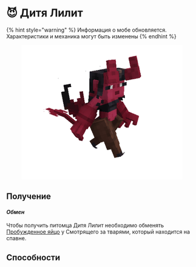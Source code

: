 # 😈 Дитя Лилит

{% hint style="warning" %}
Информация о мобе обновляется. Характеристики и механика могут быть изменены
{% endhint %}

<figure><img src="../../.gitbook/assets/succubus_pet.gif" alt=""><figcaption></figcaption></figure>

## Получение

#### _Обмен_

Чтобы получить питомца Дитя Лилит необходимо обменять [Пробужденное яйцо](broken-reference) у Смотрящего за тварями, который находится на спавне.

## Способности
